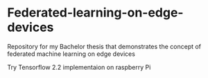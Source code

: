 # Federated-learning-on-edge-devices
Repository for my Bachelor thesis that demonstrates the concept of federated machine learning on edge devices


Try Tensorflow 2.2 implementaion on raspberry Pi